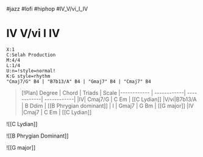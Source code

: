 #jazz #lofi #hiphop #IV_V/vi_I_IV 

 # IV V/vi I IV
```music-abc
X:1
C:Selah Production
M:4/4
L:1/4
U:n=!style=normal!
K:G style=rhythm
"Cmaj7/G" B4 | "B7b13/A" B4 | "Gmaj7" B4 | "Cmaj7" B4
```
> [!Plan]
Degree | Chord | Triads  | Scale 
|------------ | ------------| ------------| ------------| 
|IV| Cmaj7/G  | C Em | [[C Lydian]]
|V/vi|B7b13/A  | B Ddim | [[B Phrygian dominant]]
| I | Gmaj7 | G Bm | [[G major]]
|IV |Cmaj7 | C Em | [[C Lydian]]


![[C Lydian]]

![[B Phrygian Dominant]]

![[G major]]



